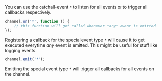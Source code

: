 You can use the catchall-event `*` to listen for all events or to trigger all callbacks respectively.

```javascript
channel.on('*', function () {
	// this function will get called whenever *any* event is emitted
});
```

Registering a callback for the special event type `*` will cause it to get executed everytime *any* event is emitted. This might be useful for stuff like logging events.

```javascript
channel.emit('*');
```

Emitting the special event type `*` will trigger all callbacks for all events on the channel.